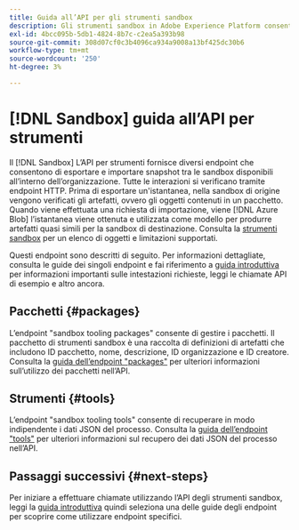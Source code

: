```yaml
---
title: Guida all’API per gli strumenti sandbox
description: Gli strumenti sandbox in Adobe Experience Platform consentono di esportare e importare un’istantanea delle configurazioni sandbox tra le sandbox.
exl-id: 4bcc095b-5db1-4824-8b7c-c2ea5a393b98
source-git-commit: 308d07cf0c3b4096ca934a9008a13bf425dc30b6
workflow-type: tm+mt
source-wordcount: '250'
ht-degree: 3%

---
```


# [!DNL Sandbox] guida all’API per strumenti

Il [!DNL Sandbox] L’API per strumenti fornisce diversi endpoint che consentono di esportare e importare snapshot tra le sandbox disponibili all’interno dell’organizzazione. Tutte le interazioni si verificano tramite endpoint HTTP. Prima di esportare un&#39;istantanea, nella sandbox di origine vengono verificati gli artefatti, ovvero gli oggetti contenuti in un pacchetto. Quando viene effettuata una richiesta di importazione, viene [!DNL Azure Blob] l’istantanea viene ottenuta e utilizzata come modello per produrre artefatti quasi simili per la sandbox di destinazione. Consulta la [strumenti sandbox](../ui/sandbox-tooling.md#objects-supported-for-sandbox-tooling) per un elenco di oggetti e limitazioni supportati.

Questi endpoint sono descritti di seguito. Per informazioni dettagliate, consulta le guide dei singoli endpoint e fai riferimento a [guida introduttiva](./getting-started.md) per informazioni importanti sulle intestazioni richieste, leggi le chiamate API di esempio e altro ancora.

## Pacchetti {#packages}

L’endpoint &quot;sandbox tooling packages&quot; consente di gestire i pacchetti. Il pacchetto di strumenti sandbox è una raccolta di definizioni di artefatti che includono ID pacchetto, nome, descrizione, ID organizzazione e ID creatore. Consulta la [guida dell’endpoint &quot;packages&quot;](./packages.md) per ulteriori informazioni sull’utilizzo dei pacchetti nell’API.

## Strumenti {#tools}

L’endpoint &quot;sandbox tooling tools&quot; consente di recuperare in modo indipendente i dati JSON del processo. Consulta la [guida dell’endpoint &quot;tools&quot;](./tools.md) per ulteriori informazioni sul recupero dei dati JSON del processo nell’API.

## Passaggi successivi {#next-steps}

Per iniziare a effettuare chiamate utilizzando l’API degli strumenti sandbox, leggi la [guida introduttiva](./getting-started.md) quindi seleziona una delle guide degli endpoint per scoprire come utilizzare endpoint specifici.
